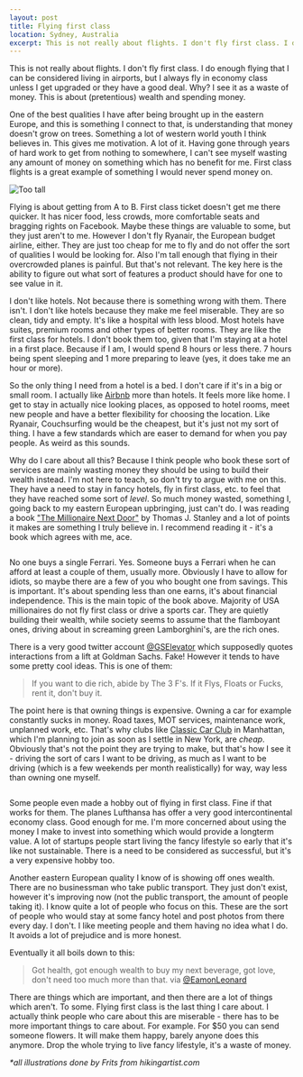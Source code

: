 ```yaml
---
layout: post
title: Flying first class
location: Sydney, Australia
excerpt: This is not really about flights. I don't fly first class. I do enough flying that I can be considered living in airports, but I always fly in economy class unless I get upgraded or they have a good deal. Why? I see it as a waste of money. This is about (pretentious) wealth and spending money.
---
```


This is not really about flights. I don't fly first class. I do enough flying that I can be considered living in airports, but I always fly in economy class unless I get upgraded or they have a good deal. Why? I see it as a waste of money. This is about (pretentious) wealth and spending money.

One of the best qualities I have after being brought up in the eastern Europe, and this is something I connect to that, is understanding that money doesn't grow on trees. Something a lot of western world youth I think believes in. This gives me motivation. A lot of it. Having gone through years of hard work to get from nothing to somewhere, I can't see myself wasting any amount of money on something which has no benefit for me. First class flights is a great example of something I would never spend money on.

<img src="/blog/images/too-tall.jpg" class="right" alt="Too tall" />

Flying is about getting from A to B. First class ticket doesn't get me there quicker. It has nicer food, less crowds, more comfortable seats and bragging rights on Facebook. Maybe these things are valuable to some, but they just aren't to me. However I don't fly Ryanair, the European budget airline, either. They are just too cheap for me to fly and do not offer the sort of qualities I would be looking for. Also I'm tall enough that flying in their overcrowded planes is painful. But that's not relevant. The key here is the ability to figure out what sort of features a product should have for one to see value in it.

I don't like hotels. Not because there is something wrong with them. There isn't. I don't like hotels because they make me feel miserable. They are so clean, tidy and empty. It's like a hospital with less blood. Most hotels have suites, premium rooms and other types of better rooms. They are like the first class for hotels. I don't book them too, given that I'm staying at a hotel in a first place. Because if I am, I would spend 8 hours or less there. 7 hours being spent sleeping and 1 more preparing to leave (yes, it does take me an hour or more).

So the only thing I need from a hotel is a bed. I don't care if it's in a big or small room. I actually like [Airbnb](http://www.airbnb.com) more than hotels. It feels more like home. I get to stay in actually nice looking places, as opposed to hotel rooms, meet new people and have a better flexibility for choosing the location. Like Ryanair, Couchsurfing would be the cheapest, but it's just not my sort of thing. I have a few standards which are easer to demand for when you pay people. As weird as this sounds.

Why do I care about all this? Because I think people who book these sort of services are mainly wasting money they should be using to build their wealth instead. I'm not here to teach, so don't try to argue with me on this. They have a need to stay in fancy hotels, fly in first class, etc. to feel that they have reached some sort of *level*. So much money wasted, something I, going back to my eastern European upbringing, just can't do. I was reading a book ["The Millionaire Next Door"](http://www.amazon.com/Millionaire-Next-Door-Thomas-Stanley/dp/0671015206) by Thomas J. Stanley and a lot of points it makes are something I truly believe in. I recommend reading it - it's a book which agrees with me, ace.

<img src="/blog/images/perfect-couple-killer-team.jpg" class="left" alt="" />

No one buys a single Ferrari. Yes. Someone buys a Ferrari when he can afford at least a couple of them, usually more. Obviously I have to allow for idiots, so maybe there are a few of you who bought one from savings. This is important. It's about spending less than one earns, it's about financial independence. This is the main topic of the book above. Majority of USA millionaires do not fly first class or drive a sports car. They are quietly building their wealth, while society seems to assume that the flamboyant ones, driving about in screaming green Lamborghini's, are the rich ones.

There is a very good twitter account [@GSElevator](https://twitter.com/GSElevator) which supposedly quotes interactions from a lift at Goldman Sachs. Fake! However it tends to have some pretty cool ideas. This is one of them:

> If you want to die rich, abide by The 3 F's. If it Flys, Floats or Fucks, rent it, don't buy it.

The point here is that owning things is expensive. Owning a car for example constantly sucks in money. Road taxes, MOT services, maintenance work, unplanned work, etc. That's why clubs like [Classic Car Club](http://classiccarclubmanhattan.com/) in Manhattan, which I'm planning to join as soon as I settle in New York, are *cheap*. Obviously that's not the point they are trying to make, but that's how I see it - driving the sort of cars I want to be driving, as much as I want to be driving (which is a few weekends per month realistically) for way, way less than owning one myself.

<img src="/blog/images/ladder-to-keyhole.jpg" class="right" alt="" />

Some people even made a hobby out of flying in first class. Fine if that works for them. The planes Lufthansa has offer a very good intercontinental economy class. Good enough for me. I'm more concerned about using the money I make to invest into something which would provide a longterm value. A lot of startups people start living the fancy lifestyle so early that it's like not sustainable. There is a need to be considered as successful, but it's a very expensive hobby too.

Another eastern European quality I know of is showing off ones wealth. There are no businessman who take public transport. They just don't exist, however it's improving now (not the public transport, the amount of people taking it). I know quite a lot of people who focus on this. These are the sort of people who would stay at some fancy hotel and post photos from there every day. I don't. I like meeting people and them having no idea what I do. It avoids a lot of prejudice and is more honest.

Eventually it all boils down to this:

> Got health, got enough wealth to buy my next beverage, got love, don't need too much more than that.
> via [@EamonLeonard](https://twitter.com/EamonLeonard/status/235116433858777088)

There are things which are important, and then there are a lot of things which aren't. To some. Flying first class is the last thing I care about. I actually think people who care about this are miserable - there has to be more important things to care about. For example. For $50 you can send someone flowers. It will make them happy, barely anyone does this anymore. Drop the whole trying to live fancy lifestyle, it's a waste of money.

*\*all illustrations done by Frits from hikingartist.com*